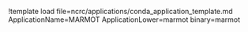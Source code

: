 !template load file=ncrc/applications/conda_application_template.md ApplicationName=MARMOT ApplicationLower=marmot binary=marmot
